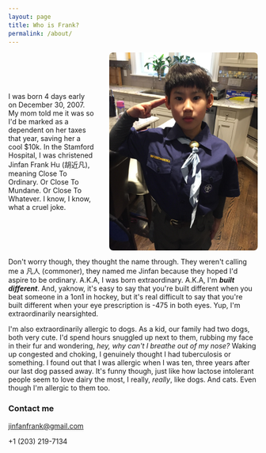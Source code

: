 ```yaml
---
layout: page
title: Who is Frank?
permalink: /about/
---
```


<div style="display: flex; align-items: center; gap: 30px;">
  <div>
    <p>I was born 4 days early on December 30, 2007. My mom told me it was so I'd be marked as a dependent on her taxes that year, saving her a cool $10k. In the Stamford Hospital, I was christened Jinfan Frank Hu (胡近凡), meaning Close To Ordinary. Or Close To Mundane. Or Close To Whatever. I know, I know, what a cruel joke. </p>
  </div>
    <img src="/images/BoyScouts.jpg" alt="Profile photo" style="width: 300px; border-radius: 8px;">

</div>

Don't worry though, they thought the name through. They weren't calling me a 凡人 (commoner), they named me Jinfan because they hoped I'd aspire to be ordinary. A.K.A, I was born extraordinary. A.K.A, I'm ***built different***. And, yaknow, it's easy to say that you're built different when you beat someone in a 1on1 in hockey, but it's real difficult to say that you're built different when your eye prescription is -475 in both eyes. Yup, I'm extraordinarily nearsighted. 

I'm  also extraordinarily allergic to dogs. As a kid, our family had two dogs, both very cute. I'd spend hours snuggled up next to them, rubbing my face in their fur and wondering, *hey,  why can't I breathe out of my nose?* Waking up congested and choking, I genuinely thought I had tuberculosis or something. I found out that I was allergic when I was ten, three years after our last dog passed away. It's funny though, just like how lactose intolerant people seem to love dairy the most, I really, *really*, like dogs. And cats. Even though I'm allergic to them too. 


### Contact me

[jinfanfrank@gmail.com](mailto:jinfanfrank@gmail.com)

+1 (203) 219-7134
